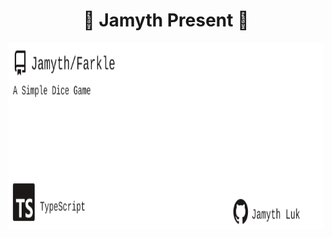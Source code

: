 <!-- built at 2/16/2025, 9:14:10 PM -->
<h1 align="center">
🎉 Jamyth Present 🎉
</h1>
<p align="center">
    <a href="https://github.com/Jamyth/Farkle">
        <img width="1000" height="300" src="./readme.svg" />
    </a>
</p>